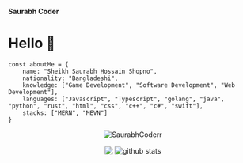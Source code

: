 **Saurabh Coder**
<h1>Hello 👋</h1>

```JS
const aboutMe = {
    name: "Sheikh Saurabh Hossain Shopno",
    nationality: "Bangladeshi",
    knowledge: ["Game Development", "Software Development", "Web Development"],
    languages: ["Javascript", "Typescript", "golang", "java", "python", "rust", "html", "css", "c++", "c#", "swift"],
    stacks: ["MERN", "MEVN"]
}
```

<p align="center"> <img src="https://komarev.com/ghpvc/?username=Ntureyc" alt="SaurabhCoderr" /> </p>
<p align="center">
  <img align="center" src="https://github-readme-stats.vercel.app/api/top-langs/?username=SaurabhCoderr&show_icons=true&show_icons=true&title_color=&icon_color=f0f0f0&text_color=f0f0f0&bg_color=151b22&hide_border=true" />
  <img align="center" src="https://github-readme-stats.vercel.app/api?username=SaurabhCoderr&show_icons=true&theme=radical&line_height=21" alt="github stats"/>
</p>

